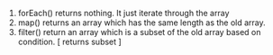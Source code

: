 
1. forEach() returns nothing. It just iterate through the array
2. map() returns an array which has the same length as the old array. 
3. filter() return an array which is a subset of the old array based on condition. [ returns subset ] 

